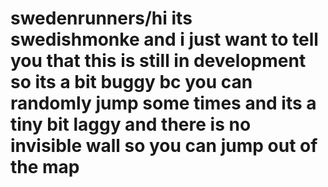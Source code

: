 # swedenrunners/hi its swedishmonke and i just want to tell you that this is still in development so its a bit buggy bc you can randomly jump some times and its a tiny bit laggy and there is no invisible wall so you can jump out of the map
